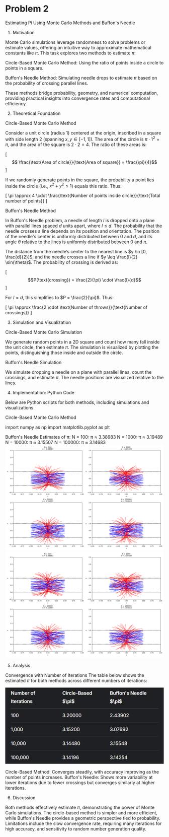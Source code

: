 # Problem 2
Estimating Pi Using Monte Carlo Methods and Buffon's Needle

1. Motivation

Monte Carlo simulations leverage randomness to solve problems or estimate values, offering an intuitive way to approximate mathematical constants like $\pi$. This task explores two methods to estimate $\pi$:





Circle-Based Monte Carlo Method: Using the ratio of points inside a circle to points in a square.



Buffon's Needle Method: Simulating needle drops to estimate $\pi$ based on the probability of crossing parallel lines.

These methods bridge probability, geometry, and numerical computation, providing practical insights into convergence rates and computational efficiency.

2. Theoretical Foundation

Circle-Based Monte Carlo Method

Consider a unit circle (radius 1) centered at the origin, inscribed in a square with side length 2 (spanning $x, y \in [-1, 1]$). The area of the circle is $\pi \cdot 1^2 = \pi$, and the area of the square is $2 \cdot 2 = 4$. The ratio of these areas is:

[$$ \frac{\text{Area of circle}}{\text{Area of square}} = \frac{\pi}{4}$$ ]

If we randomly generate points in the square, the probability a point lies inside the circle (i.e., $x^2 + y^2 \leq 1$) equals this ratio. Thus:

[ \pi \approx 4 \cdot \frac{\text{Number of points inside circle}}{\text{Total number of points}} ]

Buffon's Needle Method

In Buffon's Needle problem, a needle of length $l$ is dropped onto a plane with parallel lines spaced $d$ units apart, where $l \leq d$. The probability that the needle crosses a line depends on its position and orientation. The position of the needle's center is uniformly distributed between 0 and $d$, and its angle $\theta$ relative to the lines is uniformly distributed between 0 and $\pi$.

The distance from the needle’s center to the nearest line is $y \in [0, \frac{d}{2}]$, and the needle crosses a line if $y \leq \frac{l}{2} \sin(\theta)$. The probability of crossing is derived as:

[ $$P(\text{crossing}) = \frac{2}{\pi} \cdot \frac{l}{d}$$ ] 

For $l = d$, this simplifies to $P = \frac{2}{\pi}$. Thus:

[ \pi \approx \frac{2 \cdot \text{Number of throws}}{\text{Number of crossings}} ]

3. Simulation and Visualization

Circle-Based Monte Carlo Simulation

We generate random points in a 2D square and count how many fall inside the unit circle, then estimate $\pi$. The simulation is visualized by plotting the points, distinguishing those inside and outside the circle.

Buffon's Needle Simulation

We simulate dropping a needle on a plane with parallel lines, count the crossings, and estimate $\pi$. The needle positions are visualized relative to the lines.

4. Implementation: Python Code

Below are Python scripts for both methods, including simulations and visualizations.

Circle-Based Monte Carlo Method

 import numpy as np import matplotlib.pyplot as plt

Buffon's Needle Estimates of π:
N = 100: π ≈ 3.38983
N = 1000: π ≈ 3.19489
N = 10000: π ≈ 3.15507
N = 100000: π ≈ 3.14683
![alt text](image-1.png)
![alt text](image-2.png)

5. Analysis

Convergence with Number of Iterations
The table below shows the estimated $\pi$ for both methods across different numbers of iterations:

![alt text](<Screenshot 2025-04-23 170811.png>)

Circle-Based Method: Converges steadily, with accuracy improving as the number of points increases.
Buffon's Needle: Shows more variability at lower iterations due to fewer crossings but converges similarly at higher iterations.

6. Discussion

Both methods effectively estimate $\pi$, demonstrating the power of Monte Carlo simulations. The circle-based method is simpler and more efficient, while Buffon's Needle provides a geometric perspective tied to probability. Limitations include the slow convergence rate, requiring many iterations for high accuracy, and sensitivity to random number generation quality.

